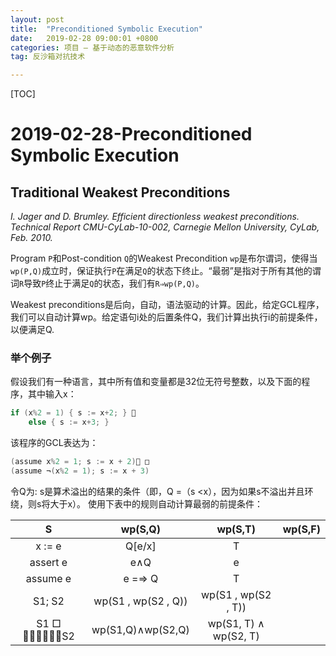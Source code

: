 ```yaml
---
layout: post
title:  "Preconditioned Symbolic Execution"
date:   2019-02-28 09:00:01 +0800
categories: 项目 — 基于动态的恶意软件分析
tag: 反沙箱对抗技术

---
```


[TOC]



# 2019-02-28-Preconditioned Symbolic Execution

## Traditional Weakest Preconditions

*I. Jager and D. Brumley. Efficient directionless weakest preconditions. Technical Report CMU-CyLab-10-002, Carnegie Mellon University, CyLab, Feb. 2010.*

Program `P`和Post-condition `Q`的Weakest Precondition `wp`是布尔谓词，使得当`wp(P,Q)`成立时，保证执行`P`在满足`Q`的状态下终止。“最弱”是指对于所有其他的谓词`R`导致`P`终止于满足`Q`的状态，我们有`R⇒wp(P,Q)`。

Weakest preconditions是后向，自动，语法驱动的计算。因此，给定GCL程序，我们可以自动计算wp。给定语句i处的后置条件Q，我们计算出执行i的前提条件，以便满足Q.

### 举个例子

假设我们有一种语言，其中所有值和变量都是32位无符号整数，以及下面的程序，其中输入x：

```C
if (x%2 = 1) { s := x+2; } 􏰁
	else { s := x+3; }
```

该程序的GCL表达为：

```c
(assume x%2 = 1; s := x + 2)􏰁 □
(assume ¬(x%2 = 1); s := x + 3)
```

令Q为: s是算术溢出的结果的条件（即，Q =（s <x），因为如果s不溢出并且环绕，则s将大于x）。 使用下表中的规则自动计算最弱的前提条件：

|       S       |       wp(S,Q)       |        wp(S,T)        | wp(S,F) |
| :-----------: | :-----------------: | :-------------------: | :-----: |
|    x := e     |       Q[e/x]        |           T           |         |
|   assert e    |         e∧Q         |           e           |         |
|   assume e    |       e =⇒ Q        |           T           |         |
|    S1; S2     | wp(S1 , wp(S2 , Q)) |  wp(S1 , wp(S2 , T))  |         |
| S1 □ 􏰁􏰁􏰁􏰁􏰁􏰁S2 |  wp(S1,Q)∧wp(S2,Q)  | wp(S1, T) ∧ wp(S2, T) |         |

